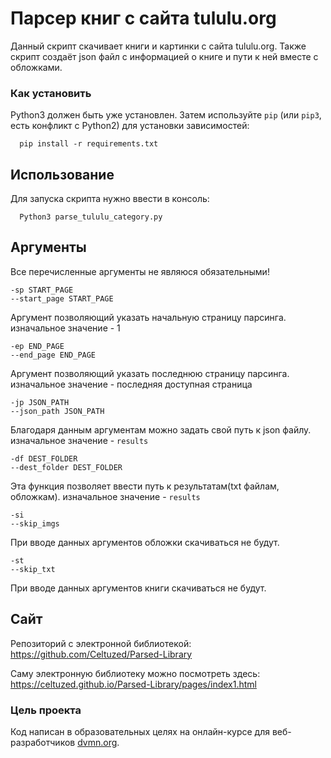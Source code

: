 # Парсер книг с сайта tululu.org

Данный скрипт скачивает книги и картинки с сайта tululu.org.
Также скрипт создаёт json файл с информацией о книге и пути к ней вместе с обложками.

### Как установить

Python3 должен быть уже установлен.
Затем используйте `pip` (или `pip3`, есть конфликт с Python2) для установки зависимостей:
```
  pip install -r requirements.txt
```

## Использование

Для запуска скрипта нужно ввести в консоль:

```
  Python3 parse_tululu_category.py
```

## Аргументы

Все перечисленные аргументы не являюся обязательными!

```
-sp START_PAGE
--start_page START_PAGE
```
Аргумент позволяющий указать начальную страницу парсинга.
изначальное значение - 1

```
-ep END_PAGE
--end_page END_PAGE
```
Аргумент позволяющий указать последнюю страницу парсинга.
изначальное значение - последняя доступная страница

```
-jp JSON_PATH
--json_path JSON_PATH
```
Благодаря данным аргументам можно задать свой путь к json файлу.
изначальное значение - `results`

```
-df DEST_FOLDER
--dest_folder DEST_FOLDER
```
Эта функция позволяет ввести путь к результатам(txt файлам, обложкам).
изначальное значение - `results`

```                      
-si
--skip_imgs
```
При вводе данных аргументов обложки скачиваться не будут.

```
-st
--skip_txt
```
При вводе данных аргументов книги скачиваться не будут.

## Сайт

Репозиторий с электронной библиотекой: https://github.com/Celtuzed/Parsed-Library

Саму электронную библиотеку можно посмотреть здесь: https://celtuzed.github.io/Parsed-Library/pages/index1.html

### Цель проекта

Код написан в образовательных целях на онлайн-курсе для веб-разработчиков [dvmn.org](https://dvmn.org/).
